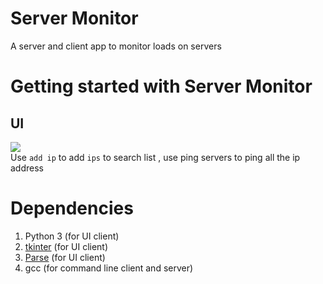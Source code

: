 # Server Monitor
A server and client app to monitor loads on servers
# **Getting started with Server Monitor**
## **UI**
![](https://github.com/mrmirror662/ServerMonitor/blob/main/wiki/c.png)
<br>Use `add ip` to add `ips` to search list , use ping servers to ping all the ip address
# Dependencies
1. Python 3 (for UI client)
2. [tkinter](https://docs.python.org/3/library/tkinter.html) (for UI client)
3. [Parse](https://pypi.org/project/parse/#description) (for UI client)
3. gcc (for command line client and server)
